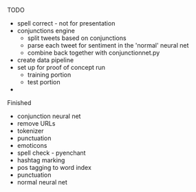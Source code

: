 TODO

- spell correct - not for presentation
- conjunctions engine
  - split tweets based on conjunctions
  - parse each tweet for sentiment in the 'normal' neural net
  - combine back together with conjunctionnet.py
- create data pipeline
- set up for proof of concept run
  - training portion
  - test portion
- 

Finished

- conjunction neural net
- remove URLs
- tokenizer
- punctuation
- emoticons
- spell check - pyenchant
- hashtag marking
- pos tagging to word index
- punctuation
- normal neural net
